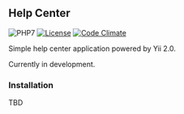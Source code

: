 Help Center
----

![PHP7](https://img.shields.io/badge/php7-yes-green.svg)
[![License](https://poser.pugx.org/zephir/luya-module-admin/license)](https://packagist.org/packages/zephir/luya-module-admin)
[![Code Climate](https://codeclimate.com/github/hauntd/help-center/badges/gpa.svg)](https://codeclimate.com/github/hauntd/help-center)

Simple help center application powered by Yii 2.0.

Currently in development.

### Installation

TBD

